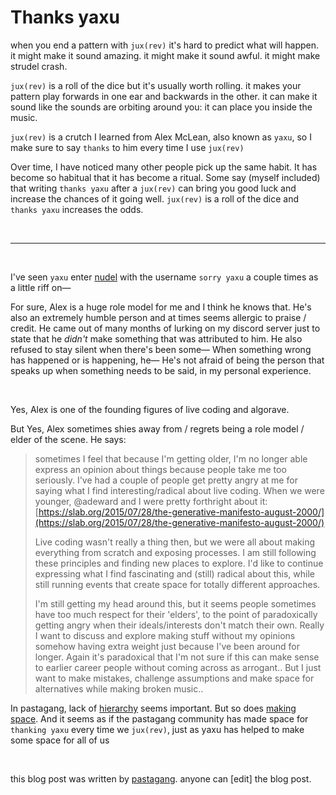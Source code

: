 # Thanks yaxu

when you end a pattern with `jux(rev)` it's hard to predict what will happen. it might make it sound amazing. it might make it sound awful. it might make strudel crash. 

`jux(rev)` is a roll of the dice but it's usually worth rolling. it makes your pattern play forwards in one ear and backwards in the other. it can make it sound like the sounds are orbiting around you: it can place you inside the music. 

`jux(rev)` is a crutch I learned from Alex McLean, also known as `yaxu`, so I make sure to say `thanks` to him every time I use `jux(rev)`

Over time, I have noticed many other people pick up the same habit. It has become so habitual that it has become a ritual. Some say (myself included) that writing `thanks yaxu` after a `jux(rev)` can bring you good luck and increase the chances of it going well. `jux(rev)` is a roll of the dice and `thanks yaxu` increases the odds. 

<br>

<hr>

<br>

I've seen `yaxu` enter [nudel](https://nudel.cc) with the username `sorry yaxu` a couple times as a little riff on—

For sure, Alex is a huge role model for me and I think he knows that. He's also an extremely humble person and at times seems allergic to praise / credit. He came out of many months of lurking on my discord server just to state that he *didn't* make something that was attributed to him. He also refused to stay silent when there's been some— When something wrong has happened or is happening, he— He's not afraid of being the person that speaks up when something needs to be said, in my personal experience. 

<br>

Yes, Alex is one of the founding figures of live coding and algorave.

But Yes, Alex sometimes shies away from / regrets being a role model / elder of the scene. He says:

> sometimes I feel that because I'm getting older, I'm no longer able express an opinion about things because people take me too seriously. I've had a couple of people get pretty angry at me for saying what I find interesting/radical about live coding. When we were younger, @adeward and I were pretty forthright about it:
[https://slab.org/2015/07/28/the-generative-manifesto-august-2000/](https://slab.org/2015/07/28/the-generative-manifesto-august-2000/)
> 
> Live coding wasn't really a thing then, but we were all about making everything from scratch and exposing processes. I am still following these principles and finding new places to explore. I'd like to continue expressing what I find fascinating and (still) radical about this, while still running events that create space for totally different approaches.
> 
> I'm still getting my head around this, but it seems people sometimes have too much respect for their 'elders', to the point of paradoxically getting angry when their ideals/interests don't match their own. Really I want to discuss and explore making stuff without my opinions somehow having extra weight just because I've been around for longer. Again it's paradoxical that I'm not sure if this can make sense to earlier career people without coming across as arrogant.. But I just want to make mistakes, challenge assumptions and make space for alternatives while making broken music..

In pastagang, lack of [hierarchy](https://www.pastagang.cc/blog/hierarchy/) seems important. But so does [making space](https://www.pastagang.cc/blog/let-code-die/). And it seems as if the pastagang community has made space for `thanking yaxu` every time we `jux(rev)`, just as yaxu has helped to make some space for all of us

<br>

this blog post was written by [pastagang](/). anyone can [edit] the blog post.
